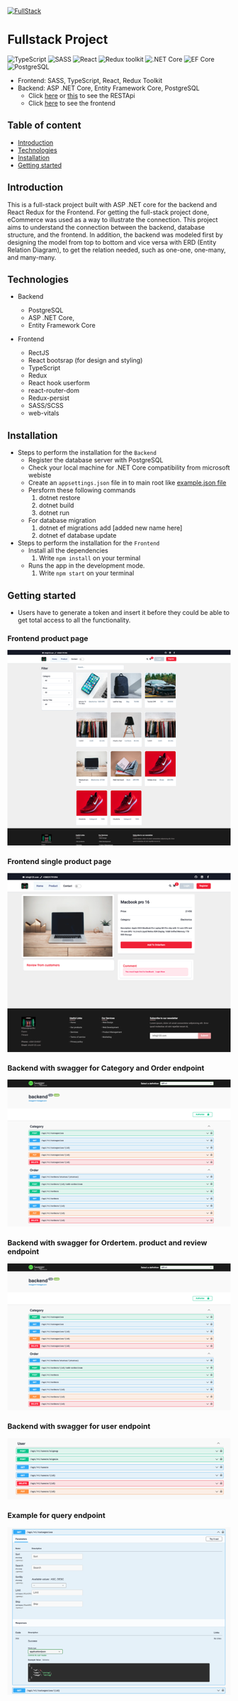 [![FullStack](https://github.com/FemiAdesola/fs13-FullStack/actions/workflows/fullstack.yml/badge.svg?branch=main)](https://github.com/FemiAdesola/fs13-FullStack/actions)
# Fullstack Project

![TypeScript](https://img.shields.io/badge/TypeScript-v.4-green)
![SASS](https://img.shields.io/badge/SASS-v.4-hotpink)
![React](https://img.shields.io/badge/React-v.18-blue)
![Redux toolkit](https://img.shields.io/badge/Redux-v.1.9-brown)
![.NET Core](https://img.shields.io/badge/.NET%20Core-v.7-purple)
![EF Core](https://img.shields.io/badge/EF%20Core-v.7-cyan)
![PostgreSQL](https://img.shields.io/badge/PostgreSQL-v.14-drakblue)

* Frontend: SASS, TypeScript, React, Redux Toolkit
* Backend: ASP .NET Core, Entity Framework Core, PostgreSQL 
    + Click [here](https://backend-femi.azurewebsites.net/index.html) or [this](https://femi-backend.azurewebsites.net/index.html) to see the RESTApi
    + Click [here](https://fullstackfrontend.netlify.app/) to see the frontend

## Table of content

- [Introduction](#introduction)
- [Technologies](#technologies)
- [Installation](#installation)
- [Getting started](#getting-started)

## Introduction
This is a full-stack project built with ASP .NET core for the backend and React Redux for the Frontend. For getting the full-stack project done, eCommerce was used as a way to illustrate the connection.
This project aims to understand the connection between the backend, database structure, and the frontend.
In addition, the backend was modeled first by designing the model from top to bottom and vice versa with ERD (Entity Relation Diagram), to get the relation needed, such as one-one, one-many, and many-many.

## Technologies
- Backend
    + PostgreSQL
    + ASP .NET Core, 
    + Entity Framework Core

- Frontend
    + RectJS
    + React bootsrap (for design and styling)
    + TypeScript
    + Redux
    + React hook userform
    + react-router-dom
    + Redux-persist
    + SASS/SCSS
    + web-vitals

## Installation

- Steps to perform the installation for the `Backend`
    + Register the database server with PostgreSQL
    + Check your local machine for .NET Core compatibility from microsoft webiste
    + Create an `appsettings.json` file in to main root like [example.json file](/Backend/example.json)
    + Persform these following commands
        1. dotnet restore
        2. dotnet build
        3. dotnet run
    + For database migration
        1. dotnet ef migrations  add [added new name here]
        2. dotnet ef database update
- Steps to perform the installation for the `Frontend`
    + Install all the dependencies
        1. Write `npm install` on your terminal 
    + Runs the app in the development mode.
        1.  Write `npm start` on your terminal 

## Getting started

- Users have to generate a token and insert it before they could be able to get total access to all the functionality.


### Frontend product page

![Frontend](/img/Frontend.png)

### Frontend single product page

![SinglePage](/img/Singleproduct.png)

### Backend with swagger for Category and Order endpoint

![Backend1](/img/Backend1.png)

### Backend with swagger for Ordertem. product and review endpoint

![Backend2](/img/Backend1.png)

### Backend with swagger for user endpoint

![User](/img/user.png)

### Example for query endpoint 

![Query](/img/Examplequery.png)